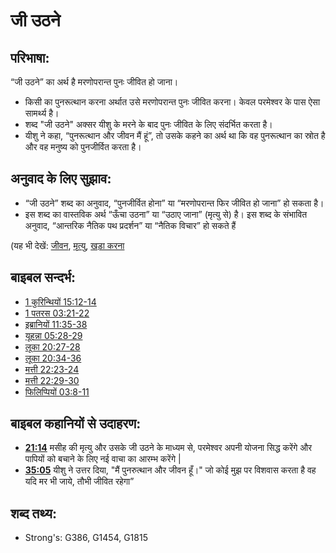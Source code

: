 # जी उठने #

## परिभाषा: ##

“जी उठने” का अर्थ है मरणोपरान्त पुनः जीवित हो जाना।

* किसी का पुनरूत्थान करना अर्थात उसे मरणोपरान्त पुनः जीवित करना। केवल परमेश्वर के पास ऐसा सामर्थ्य है।
* शब्द "जी उठने" अक्सर यीशु के मरने के बाद पुनः जीवित के लिए संदर्भित करता है।
* यीशु ने कहा, “पुनरूत्थान और जीवन मैं हूं”, तो उसके कहने का अर्थ था कि वह पुनरूत्थान का स्रोत है और वह मनुष्य को पुनजीर्वित करता है।

## अनुवाद के लिए सुझाव: ##

* “जी उठने” शब्द का अनुवाद, “पुनजीर्वित होना” या “मरणोपरान्त फिर जीवित हो जाना” हो सकता है।
* इस शब्द का वास्तविक अर्थ “ऊँचा उठना” या “उठाए जाना” (मृत्यु से) है।  इस शब्द के संभावित अनुवाद, “आन्तरिक नैतिक पथ प्रदर्शन” या “नैतिक विचार”  हो सकते हैं

(यह भी देखें: [जीवन](../kt/life.md), [मृत्यु](../other/death.md), [खड़ा करना](../other/raise.md)

## बाइबल सन्दर्भ: ##

* [1 कुरिन्थियों 15:12-14](rc://hi/tn/help/1co/15/12)
* [1 पतरस 03:21-22](rc://hi/tn/help/1pe/03/21)
* [इब्रानियों 11:35-38](rc://hi/tn/help/heb/11/35)
* [यूहन्ना 05:28-29](rc://hi/tn/help/jhn/05/28)
* [लूका 20:27-28](rc://hi/tn/help/luk/20/27)
* [लूका 20:34-36](rc://hi/tn/help/luk/20/34)
* [मत्ती 22:23-24](rc://hi/tn/help/mat/22/23)
* [मत्ती 22:29-30](rc://hi/tn/help/mat/22/29)
* [फिलिप्पियों 03:8-11](rc://hi/tn/help/php/03/08)

## बाइबल कहानियों से उदाहरण: ##

* __[21:14](rc://hi/tn/help/obs/21/14)__ मसीह की मृत्यु और उसके जी उठने के माध्यम से, परमेश्वर अपनी योजना सिद्ध करेंगे और पापियों को बचाने के लिए नई वाचा का आरम्भ करेंगे |
* __[35:05](rc://hi/tn/help/obs/37/05)__ यीशु ने उत्तर दिया, "मैं पुनरुत्थान और जीवन हूँ।" जो कोई मुझ पर विशवास करता है वह यदि मर भी जाये, तौभी जीवित रहेगा” 

## शब्द तथ्य: ##

* Strong's: G386, G1454, G1815
